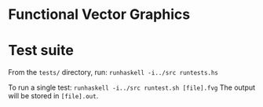 # Functional Vector Graphics

# Test suite

From the `tests/` directory, run: `runhaskell -i../src runtests.hs`

To run a single test: `runhaskell -i../src runtest.sh [file].fvg`
The output will be stored in `[file].out`.
